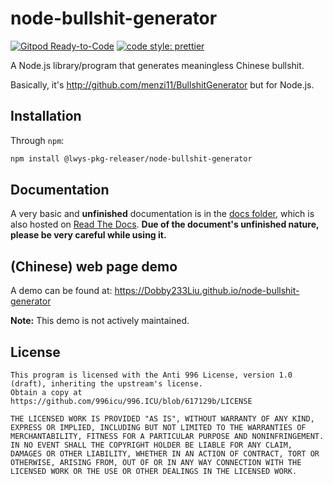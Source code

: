 # node-bullshit-generator

[![Gitpod Ready-to-Code](https://img.shields.io/badge/Gitpod-Ready--to--Code-blue?logo=gitpod)](https://gitpod.io/#https://github.com/Dobby233Liu/node-bullshit-generator) [![code style: prettier](https://img.shields.io/badge/code_style-prettier-ff69b4.svg?style=flat-square)](https://github.com/prettier/prettier)

A Node.js library/program that generates meaningless Chinese bullshit.

Basically, it's http://github.com/menzi11/BullshitGenerator but for Node.js.

## Installation

Through `npm`:

```bash
npm install @lwys-pkg-releaser/node-bullshit-generator
```

## Documentation

A very basic and **unfinished** documentation is in the [docs folder](docs), which is also hosted on [Read The Docs](https://node-bullshit-generator.readthedocs.io/). **Due of the document's unfinished nature, please be very careful while using it.**

## (Chinese) web page demo

A demo can be found at: https://Dobby233Liu.github.io/node-bullshit-generator

**Note:** This demo is not actively maintained.

## License

```
This program is licensed with the Anti 996 License, version 1.0 (draft), inheriting the upstream's license.
Obtain a copy at https://github.com/996icu/996.ICU/blob/617129b/LICENSE

THE LICENSED WORK IS PROVIDED "AS IS", WITHOUT WARRANTY OF ANY KIND,
EXPRESS OR IMPLIED, INCLUDING BUT NOT LIMITED TO THE WARRANTIES OF
MERCHANTABILITY, FITNESS FOR A PARTICULAR PURPOSE AND NONINFRINGEMENT.
IN NO EVENT SHALL THE COPYRIGHT HOLDER BE LIABLE FOR ANY CLAIM,
DAMAGES OR OTHER LIABILITY, WHETHER IN AN ACTION OF CONTRACT, TORT OR
OTHERWISE, ARISING FROM, OUT OF OR IN ANY WAY CONNECTION WITH THE
LICENSED WORK OR THE USE OR OTHER DEALINGS IN THE LICENSED WORK.
```

